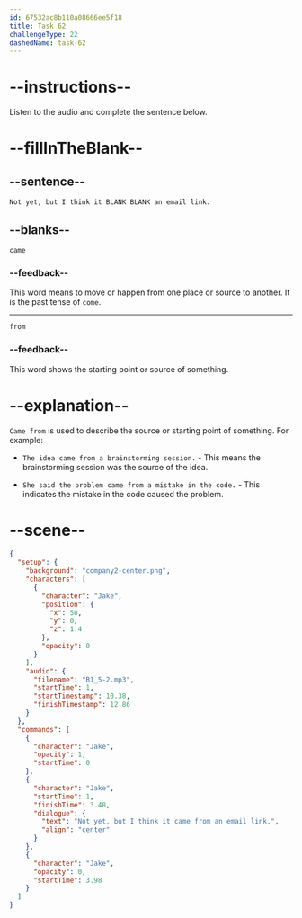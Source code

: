 ```yaml
---
id: 67532ac8b110a08666ee5f18
title: Task 62
challengeType: 22
dashedName: task-62
---
```

<!-- (Audio) Jake: Not yet, but I think it came from an email link. -->

# --instructions--

Listen to the audio and complete the sentence below.

# --fillInTheBlank--

## --sentence--

`Not yet, but I think it BLANK BLANK an email link.`

## --blanks--

`came`

### --feedback--

This word means to move or happen from one place or source to another. It is the past tense of `come`.

---

`from`

### --feedback--

This word shows the starting point or source of something.

# --explanation--

`Came from` is used to describe the source or starting point of something. For example:

- `The idea came from a brainstorming session.` - This means the brainstorming session was the source of the idea.

- `She said the problem came from a mistake in the code.` - This indicates the mistake in the code caused the problem.

# --scene--

```json
{
  "setup": {
    "background": "company2-center.png",
    "characters": [
      {
        "character": "Jake",
        "position": {
          "x": 50,
          "y": 0,
          "z": 1.4
        },
        "opacity": 0
      }
    ],
    "audio": {
      "filename": "B1_5-2.mp3",
      "startTime": 1,
      "startTimestamp": 10.38,
      "finishTimestamp": 12.86
    }
  },
  "commands": [
    {
      "character": "Jake",
      "opacity": 1,
      "startTime": 0
    },
    {
      "character": "Jake",
      "startTime": 1,
      "finishTime": 3.48,
      "dialogue": {
        "text": "Not yet, but I think it came from an email link.",
        "align": "center"
      }
    },
    {
      "character": "Jake",
      "opacity": 0,
      "startTime": 3.98
    }
  ]
}
```

